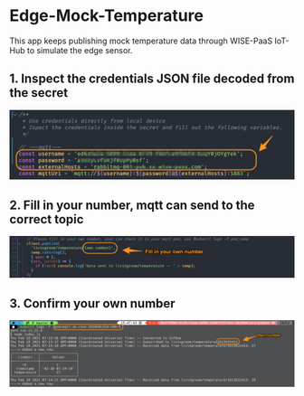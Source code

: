 # Edge-Mock-Temperature

This app keeps publishing mock temperature data through WISE-PaaS IoT-Hub to simulate the edge sensor.

## 1. Inspect the credentials JSON file decoded from the secret 
![mqtt](./img/mqtt.png)

## 2. Fill in your number, mqtt can send to the correct topic
![number](./img/number.png)

## 3. Confirm your own number
![ChechNumber](./img/ChechNumber.png)
